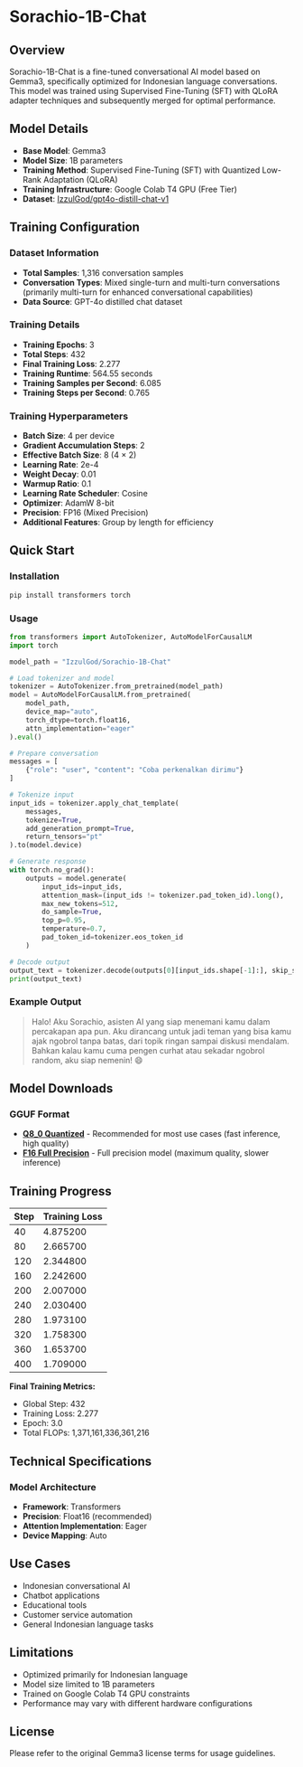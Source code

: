 # Sorachio-1B-Chat

## Overview

Sorachio-1B-Chat is a fine-tuned conversational AI model based on Gemma3, specifically optimized for Indonesian language conversations. This model was trained using Supervised Fine-Tuning (SFT) with QLoRA adapter techniques and subsequently merged for optimal performance.

## Model Details

- **Base Model**: Gemma3
- **Model Size**: 1B parameters
- **Training Method**: Supervised Fine-Tuning (SFT) with Quantized Low-Rank Adaptation (QLoRA) 
- **Training Infrastructure**: Google Colab T4 GPU (Free Tier)
- **Dataset**: [IzzulGod/gpt4o-distill-chat-v1](https://huggingface.co/datasets/IzzulGod/gpt4o-distill-chat-v1)

## Training Configuration

### Dataset Information
- **Total Samples**: 1,316 conversation samples
- **Conversation Types**: Mixed single-turn and multi-turn conversations (primarily multi-turn for enhanced conversational capabilities)
- **Data Source**: GPT-4o distilled chat dataset

### Training Details
- **Training Epochs**: 3
- **Total Steps**: 432
- **Final Training Loss**: 2.277
- **Training Runtime**: 564.55 seconds
- **Training Samples per Second**: 6.085
- **Training Steps per Second**: 0.765

### Training Hyperparameters
- **Batch Size**: 4 per device
- **Gradient Accumulation Steps**: 2
- **Effective Batch Size**: 8 (4 × 2)
- **Learning Rate**: 2e-4
- **Weight Decay**: 0.01
- **Warmup Ratio**: 0.1
- **Learning Rate Scheduler**: Cosine
- **Optimizer**: AdamW 8-bit
- **Precision**: FP16 (Mixed Precision)
- **Additional Features**: Group by length for efficiency

## Quick Start

### Installation

```bash
pip install transformers torch
```

### Usage

```python
from transformers import AutoTokenizer, AutoModelForCausalLM
import torch

model_path = "IzzulGod/Sorachio-1B-Chat"

# Load tokenizer and model
tokenizer = AutoTokenizer.from_pretrained(model_path)
model = AutoModelForCausalLM.from_pretrained(
    model_path,
    device_map="auto",
    torch_dtype=torch.float16,
    attn_implementation="eager"
).eval()

# Prepare conversation
messages = [
    {"role": "user", "content": "Coba perkenalkan dirimu"}
]

# Tokenize input
input_ids = tokenizer.apply_chat_template(
    messages,
    tokenize=True,
    add_generation_prompt=True,
    return_tensors="pt"
).to(model.device)

# Generate response
with torch.no_grad():
    outputs = model.generate(
        input_ids=input_ids,
        attention_mask=(input_ids != tokenizer.pad_token_id).long(),
        max_new_tokens=512,
        do_sample=True,
        top_p=0.95,
        temperature=0.7,
        pad_token_id=tokenizer.eos_token_id
    )

# Decode output
output_text = tokenizer.decode(outputs[0][input_ids.shape[-1]:], skip_special_tokens=True)
print(output_text)
```

### Example Output

> Halo! Aku Sorachio, asisten AI yang siap menemani kamu dalam percakapan apa pun.
Aku dirancang untuk jadi teman yang bisa kamu ajak ngobrol tanpa batas, dari topik ringan sampai diskusi mendalam.
Bahkan kalau kamu cuma pengen curhat atau sekadar ngobrol random, aku siap nemenin! 😄

## Model Downloads

### GGUF Format
- **[Q8_0 Quantized](https://huggingface.co/IzzulGod/Sorachio-1B-Chat/resolve/main/sorachio-1b-chat-q8_0.gguf?download=true)** - Recommended for most use cases (fast inference, high quality)
- **[F16 Full Precision](https://huggingface.co/IzzulGod/Sorachio-1B-Chat/resolve/main/sorachio-1b-chat-f16.gguf?download=true)** - Full precision model (maximum quality, slower inference)

## Training Progress

| Step | Training Loss |
|------|---------------|
| 40   | 4.875200     |
| 80   | 2.665700     |
| 120  | 2.344800     |
| 160  | 2.242600     |
| 200  | 2.007000     |
| 240  | 2.030400     |
| 280  | 1.973100     |
| 320  | 1.758300     |
| 360  | 1.653700     |
| 400  | 1.709000     |

**Final Training Metrics:**
- Global Step: 432
- Training Loss: 2.277
- Epoch: 3.0
- Total FLOPs: 1,371,161,336,361,216

## Technical Specifications

### Model Architecture
- **Framework**: Transformers
- **Precision**: Float16 (recommended)
- **Attention Implementation**: Eager
- **Device Mapping**: Auto

## Use Cases

- Indonesian conversational AI
- Chatbot applications
- Educational tools
- Customer service automation
- General Indonesian language tasks

## Limitations

- Optimized primarily for Indonesian language
- Model size limited to 1B parameters
- Trained on Google Colab T4 GPU constraints
- Performance may vary with different hardware configurations

## License

Please refer to the original Gemma3 license terms for usage guidelines.
